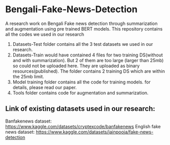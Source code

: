 # Bengali-Fake-News-Detection
A research work on Bengali Fake news detection through summarization and augmentation using pre trained BERT models. This repository contains all the codes we used in our research

1) Datasets-Test folder contains all the 3 test datasets we used in our research. 
2) Datasets-Train would have contained 4 files for two training DS(without and with summarization). But 2 of them are too large (larger than 25mb) so could not be uploaded here. They are uploaded as binary resources(published). The folder contains 2 training DS which are within the 25mb limit. 
3) Model training folder contains all the code for training models. for details, please read our paper. 
4) Tools folder contains code for augmentation and summarization. 


Link of existing datasets used in our research:
----------------------------------------------------------------------------------------
Banfakenews dataset: https://www.kaggle.com/datasets/cryptexcode/banfakenews
English fake news dataset: https://www.kaggle.com/datasets/jainpooja/fake-news-detection



